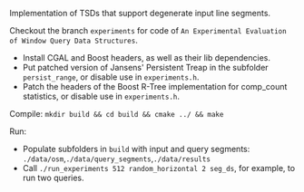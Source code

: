 Implementation of TSDs that support degenerate input line segments.

Checkout the branch ``experiments`` for code of ``An Experimental Evaluation of Window Query Data Structures``.
- Install CGAL and Boost headers, as well as their lib dependencies.
- Put patched version of Jansens' Persistent Treap in the subfolder `persist_range`, or disable use in `experiments.h`.
- Patch the headers of the Boost R-Tree implementation for comp_count statistics, or disable use in `experiments.h`.

Compile: `mkdir build && cd build && cmake ../ && make`

Run:
- Populate subfolders in `build` with input and query segments:
  `./data/osm`,`./data/query_segments`,`./data/results` 
- Call `./run_experiments 512 random_horizontal 2 seg_ds`, for example, to run two queries.
